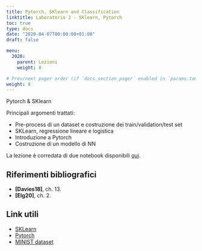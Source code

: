```yaml
---
title: Pytorch, SKlearn and Classification
linktitle: Laboratorio 2 - SKlearn, Pytorch
toc: true
type: docs
date: "2020-04-07T00:00:00+01:00"
draft: false

menu:
  2020:
    parent: Lezioni
    weight: 8

# Prev/next pager order (if `docs_section_pager` enabled in `params.toml`)
weight: 8
---
```


Pytorch & SKlearn

Principali argomenti trattati:

- Pre-process di un dataset e costruzione dei train/validation/test set
- SKLearn, regressione lineare e logistica
- Introduzione a Pytorch
- Costruzione di un modello di NN

La lezione è corredata di due notebook disponibili [qui](https://github.com/gmanco/cv_notebooks/blob/master/labs_lecture/lab02).



## Riferimenti bibliografici

- **[Davies18]**, ch. 13. 
- **[Elg20]**, ch. 2.

## Link utili

- [SKLearn](https://scikit-learn.org/stable/)
- [Pytorch](https://pytorch.org/docs/stable/index.html)
- [MINIST dataset](https://www.openml.org/d/554/)

